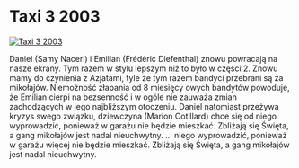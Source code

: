 Taxi 3 2003 
=============
[![Taxi 3 2003 ](http://vidos.pl/images/player.gif)](http://vidos.pl/taxi-3-2003)

 Daniel (Samy Naceri) i Emilian (Frédéric Diefenthal) znowu powracają na nasze ekrany. Tym razem w stylu lepszym niż to było w części 2. Znowu mamy do czynienia z Azjatami, tyle że tym razem bandyci przebrani są za mikołajów. Niemożność złapania od 8 miesięcy owych bandytów powoduje, że Emilian cierpi na bezsenność i w ogóle nie zauważa zmian zachodzących w jego najbliższym otoczeniu. Daniel natomiast przeżywa kryzys swego związku, dziewczyna (Marion Cotillard) chce się od niego wyprowadzić, ponieważ w garażu  nie będzie mieszkać. Zbliżają się Święta, a gang mikołajów jest nadal nieuchwytny.  ... niego wyprowadzić, ponieważ w garażu więcej nie będzie mieszkać. Zbliżają się Święta, a gang mikołajów jest nadal nieuchwytny.
